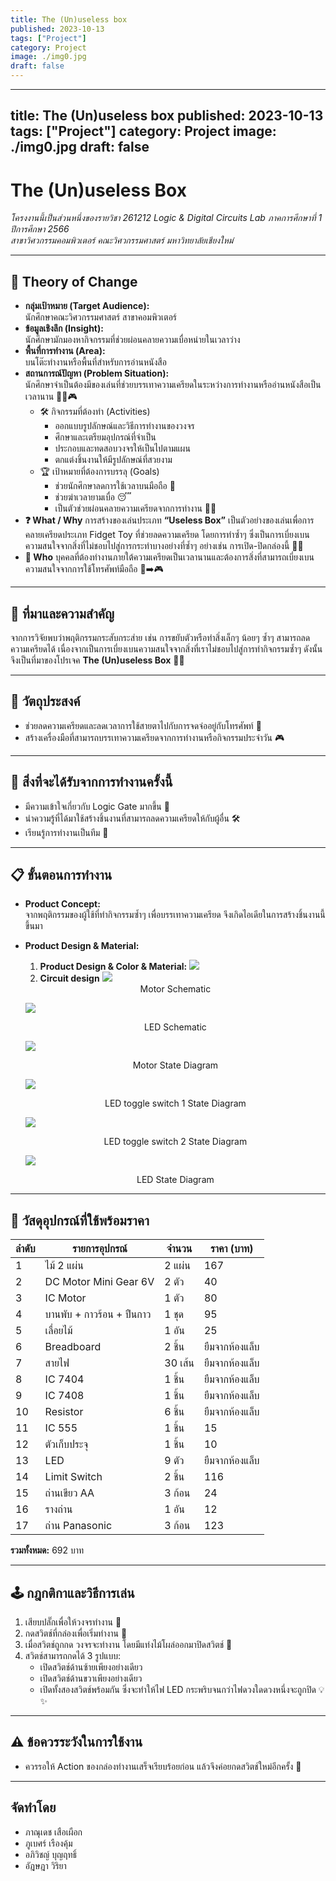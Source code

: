 ```yaml
---
title: The (Un)useless box
published: 2023-10-13
tags: ["Project"]
category: Project
image: ./img0.jpg
draft: false
---
```


---
title: The (Un)useless box
published: 2023-10-13
tags: ["Project"]
category: Project
image: ./img0.jpg
draft: false
---

# The (Un)useless Box  
_โครงงานนี้เป็นส่วนหนึ่งของรายวิชา 261212 Logic & Digital Circuits Lab ภาคการศึกษาที่ 1 ปีการศึกษา 2566_  
_สาขาวิศวกรรมคอมพิวเตอร์ คณะวิศวกรรมศาสตร์ มหาวิทยาลัยเชียงใหม่_

---

## 🎯 Theory of Change

- **กลุ่มเป้าหมาย (Target Audience):**  
  นักศึกษาคณะวิศวกรรมศาสตร์ สาขาคอมพิวเตอร์  
- **ข้อมูลเชิงลึก (Insight):**  
  นักศึกษามักมองหากิจกรรมที่ช่วยผ่อนคลายความเบื่อหน่ายในเวลาว่าง  
- **พื้นที่การทำงาน (Area):**  
  บนโต๊ะทำงานหรือพื้นที่สำหรับการอ่านหนังสือ  
- **สถานการณ์ปัญหา (Problem Situation):**  
  นักศึกษาจำเป็นต้องมีของเล่นที่ช่วยบรรเทาความเครียดในระหว่างการทำงานหรืออ่านหนังสือเป็นเวลานาน 🧘‍♂️🎮  
  * 🛠 กิจกรรมที่ต้องทำ (Activities)
    - ออกแบบรูปลักษณ์และวิธีการทำงานของวงจร  
    - ศึกษาและเตรียมอุปกรณ์ที่จำเป็น  
    - ประกอบและทดสอบวงจรให้เป็นไปตามแผน  
    - ตกแต่งชิ้นงานให้มีรูปลักษณ์ที่สวยงาม  
  * 🏆 เป้าหมายที่ต้องการบรรลุ (Goals)
    - ช่วยนักศึกษาลดการใช้เวลาบนมือถือ 📵  
    - ช่วยฆ่าเวลายามเบื่อ 😴  
    - เป็นตัวช่วยผ่อนคลายความเครียดจากการทำงาน 🧘‍♀️  
- **❓ What / Why**
การสร้างของเล่นประเภท **“Useless Box”** เป็นตัวอย่างของเล่นเพื่อการคลายเครียดประเภท Fidget Toy ที่ช่วยลดความเครียด โดยการทำซ้ำๆ ซึ่งเป็นการเบี่ยงเบนความสนใจจากสิ่งที่ไม่ชอบไปสู่การกระทำบางอย่างที่ซ้ำๆ อย่างเช่น การเปิด-ปิดกล่องนี้ 🎁🔄  
- **👤 Who**
บุคคลที่ต้องทำงานภายใต้ความเครียดเป็นเวลานานและต้องการสิ่งที่สามารถเบี่ยงเบนความสนใจจากการใช้โทรศัพท์มือถือ 📱➡️🎮  

---

## 🎯 ที่มาและความสำคัญ

จากการวิจัยพบว่าพฤติกรรมกระสับกระส่าย เช่น การขยับตัวหรือทำสิ่งเล็กๆ น้อยๆ ซ้ำๆ สามารถลดความเครียดได้ เนื่องจากเป็นการเบี่ยงเบนความสนใจจากสิ่งที่เราไม่ชอบไปสู่การทำกิจกรรมซ้ำๆ ดังนั้นจึงเป็นที่มาของโปรเจค **The (Un)useless Box** 🧩🔄  

---

## 🎯 วัตถุประสงค์

- ช่วยลดความเครียดและลดเวลาการใช้สายตาไปกับการจดจ่ออยู่กับโทรศัพท์ 📱  
- สร้างเครื่องมือที่สามารถบรรเทาความเครียดจากการทำงานหรือกิจกรรมประจำวัน 🎮  

---

## 🎯 สิ่งที่จะได้รับจากการทำงานครั้งนี้

- มีความเข้าใจเกี่ยวกับ Logic Gate มากขึ้น 🧠  
- นำความรู้ที่ได้มาใช้สร้างชิ้นงานที่สามารถลดความเครียดให้กับผู้อื่น 🛠  
- เรียนรู้การทำงานเป็นทีม 🤝  

---

## 📋 ขั้นตอนการทำงาน

- **Product Concept:**  
  จากพฤติกรรมของผู้ใช้ที่ทำกิจกรรมซ้ำๆ เพื่อบรรเทาความเครียด จึงเกิดไอเดียในการสร้างชิ้นงานนี้ขึ้นมา  
- **Product Design & Material:**
  1. **Product Design & Color & Material:**
  ![](./img1.png)
  2. **Circuit design**
  ![](./img2.png)
  <center>Motor Schematic</center>

  ![](./img3.png)
  <center>LED Schematic</center>

  ![](./img4.png)
  <center>Motor State Diagram</center>

  ![](./img5.png)
  <center>LED toggle switch 1 State Diagram</center>

  ![](./img6.png)
  <center>LED toggle switch 2 State Diagram</center>

  ![](./img7.png)
  <center>LED State Diagram</center>

---

## 🧾 วัสดุอุปกรณ์ที่ใช้พร้อมราคา

| ลำดับ | รายการอุปกรณ์            | จำนวน  | ราคา (บาท) |
|-------|----------------------------|--------|------------|
| 1     | ไม้ 2 แผ่น                 | 2 แผ่น  | 167        |
| 2     | DC Motor Mini Gear 6V       | 2 ตัว   | 40         |
| 3     | IC Motor                    | 1 ตัว   | 80         |
| 4     | บานพับ + กาวร้อน + ปืนกาว | 1 ชุด   | 95         |
| 5     | เลื่อยไม้                   | 1 อัน   | 25         |
| 6     | Breadboard                  | 2 ชิ้น  | ยืมจากห้องแล็บ |
| 7     | สายไฟ                      | 30 เส้น | ยืมจากห้องแล็บ |
| 8     | IC 7404                     | 1 ชิ้น  | ยืมจากห้องแล็บ |
| 9     | IC 7408                     | 1 ชิ้น  | ยืมจากห้องแล็บ |
| 10    | Resistor                    | 6 ชิ้น  | ยืมจากห้องแล็บ |
| 11    | IC 555                      | 1 ชิ้น  | 15         |
| 12    | ตัวเก็บประจุ                | 1 ชิ้น  | 10         |
| 13    | LED                         | 9 ตัว   | ยืมจากห้องแล็บ |
| 14    | Limit Switch                | 2 ชิ้น  | 116        |
| 15    | ถ่านเขียว AA               | 3 ก้อน  | 24         |
| 16    | รางถ่าน                     | 1 อัน   | 12         |
| 17    | ถ่าน Panasonic              | 3 ก้อน  | 123        |

**รวมทั้งหมด:** 692 บาท  

---

## 🕹️ กฎกติกาและวิธีการเล่น

1. เสียบปลั๊กเพื่อให้วงจรทำงาน 🔌  
2. กดสวิตช์ที่กล่องเพื่อเริ่มทำงาน 🔘  
3. เมื่อสวิตช์ถูกกด วงจรจะทำงาน โดยมีแท่งไม้โผล่ออกมาปิดสวิตช์ 🔄  
4. สวิตช์สามารถกดได้ 3 รูปแบบ:  
   - เปิดสวิตช์ด้านซ้ายเพียงอย่างเดียว  
   - เปิดสวิตช์ด้านขวาเพียงอย่างเดียว  
   - เปิดทั้งสองสวิตช์พร้อมกัน ซึ่งจะทำให้ไฟ LED กระพริบจนกว่าไฟดวงใดดวงหนึ่งจะถูกปิด 💡✨  

---

## ⚠️ ข้อควรระวังในการใช้งาน

- ควรรอให้ Action ของกล่องทำงานเสร็จเรียบร้อยก่อน แล้วจึงค่อยกดสวิตช์ใหม่อีกครั้ง 🛑  

---

## จัดทำโดย

- ภาณุเดช เสือเผือก  
- ภูเบศร์ เรืองคุ้ม  
- อภิวิชญ์ บุญฤทธิ์  
- อัฎษฎา วิริยา